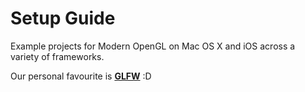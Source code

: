 # Setup Guide

Example projects for Modern OpenGL on Mac OS X and iOS across a variety of frameworks.

Our personal favourite is <strong><a href="http://www.glfw.org">GLFW</a></strong> :D
